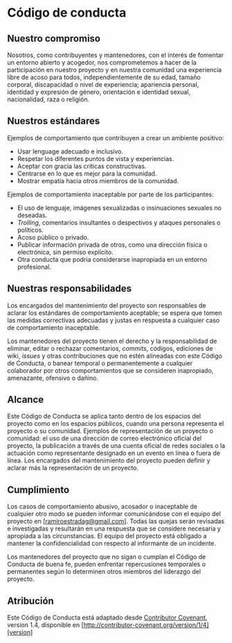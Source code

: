 # Código de conducta

## Nuestro compromiso

Nosotros, como contribuyentes y mantenedores, con el interés de fomentar un entorno abierto y acogedor, nos comprometemos a hacer de la participación en nuestro proyecto y en nuestra comunidad una experiencia libre de acoso para todos, independientemente de su edad, tamaño corporal, discapacidad o nivel de experiencia; apariencia personal, identidad y expresión de género, orientación e identidad sexual, nacionalidad, raza o religión.

## Nuestros estándares

Ejemplos de comportamiento que contribuyen a crear un ambiente positivo:

* Usar lenguage adecuado e inclusivo.
* Respetar los diferentes puntos de vista y experiencias.
* Aceptar con gracia las críticas constructivas.
* Centrarse en lo que es mejor para la comunidad.
* Mostrar empatía hacia otros miembros de la comunidad.

Ejemplos de comportamiento inaceptable por parte de los participantes:

* El uso de lenguaje, imágenes sexualizadas o insinuaciones sexuales no deseadas.
* _Trolling_, comentarios insultantes o despectivos y ataques personales o políticos.
* Acoso público o privado.
* Publicar información privada de otros, como una dirección física o electrónica, sin permiso explícito.
* Otra conducta que podría considerarse inapropiada en un entorno profesional.

## Nuestras responsabilidades

Los encargados del mantenimiento del proyecto son responsables de aclarar los estándares de comportamiento aceptable; se espera que tomen las medidas correctivas adecuadas y justas en respuesta a cualquier caso de comportamiento inaceptable.

Los mantenedores del proyecto tienen el derecho y la responsabilidad de eliminar, editar o rechazar comentarios, _commits_, códigos, ediciones de wiki, _issues_ y otras contribuciones que no estén alineadas con este Código de Conducta, o banear temporal o permanentemente a cualquier colaborador por otros comportamientos que se consideren inapropiado, amenazante, ofensivo o dañino.

## Alcance

Este Código de Conducta se aplica tanto dentro de los espacios del proyecto como en los espacios públicos, cuando una persona representa el proyecto o su comunidad. Ejemplos de representación de un proyecto o comunidad: el uso de una dirección de correo electrónico oficial del proyecto, la publicación a través de una cuenta oficial de redes sociales o la actuación como representante designado en un evento en línea o fuera de línea. Los encargados del mantenimiento del proyecto pueden definir y aclarar más la representación de un proyecto.

## Cumplimiento

Los casos de comportamiento abusivo, acosador o inaceptable de cualquier otro modo se pueden informar comunicándose con el equipo del proyecto en [ramiroestradag@gmail.com]. Todas las quejas serán revisadas e investigadas y resultarán en una respuesta que se considere necesaria y apropiada a las circunstancias. El equipo del proyecto está obligado a mantener la confidencialidad con respecto al informante de un incidente.

Los mantenedores del proyecto que no sigan o cumplan el Código de Conducta de buena fe, pueden enfrentar repercusiones temporales o permanentes según lo determinen otros miembros del liderazgo del proyecto.

## Atribución

Este Código de Conducta está adaptado desde [Contributor Covenant][homepage], version 1.4,
disponible en [http://contributor-covenant.org/version/1/4][version]

[homepage]: http://contributor-covenant.org
[version]: http://contributor-covenant.org/version/1/4/
